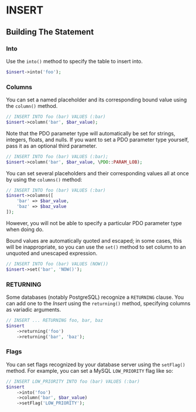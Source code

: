 # INSERT

## Building The Statement

### Into

Use the `into()` method to specify the table to insert into.

```php
$insert->into('foo');
```

### Columns

You can set a named placeholder and its corresponding bound value using the
`column()` method.

```php
// INSERT INTO foo (bar) VALUES (:bar)
$insert->column('bar', $bar_value);
```

Note that the PDO parameter type will automatically be set for strings,
integers, floats, and nulls. If you want to set a PDO parameter type yourself,
pass it as an optional third parameter.

```php
// INSERT INTO foo (bar) VALUES (:bar);
$insert->column('bar', $bar_value, \PDO::PARAM_LOB);
```

You can set several placeholders and their corresponding values all at once by
using the `columns()` method:

```php
// INSERT INTO foo (bar) VALUES (:bar)
$insert->columns([
    'bar' => $bar_value,
    'baz' => $baz_value
]);
```

However, you will not be able to specify a particular PDO parameter type when
doing do.

Bound values are automatically quoted and escaped; in some cases, this will be
inappropriate, so you can use the `set()` method to set column to an unquoted
and unescaped expression.

```php
// INSERT INTO foo (bar) VALUES (NOW())
$insert->set('bar', 'NOW()');
```

### RETURNING

Some databases (notably PostgreSQL) recognize a `RETURNING` clause. You can add
one to the _Insert_ using the `returning()` method, specifying columns as
variadic arguments.

```php
// INSERT ... RETURNING foo, bar, baz
$insert
    ->returning('foo')
    ->returning('bar', 'baz');
```

### Flags

You can set flags recognized by your database server using the `setFlag()`
method. For example, you can set a MySQL `LOW_PRIORITY` flag like so:

```php
// INSERT LOW_PRIORITY INTO foo (bar) VALUES (:bar)
$insert
    ->into('foo')
    ->column('bar', $bar_value)
    ->setFlag('LOW_PRIORITY');
```
